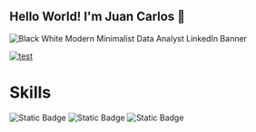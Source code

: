 ## Hello World! I'm Juan Carlos 👋

![Black   White Modern Minimalist Data Analyst LinkedIn Banner](https://github.com/user-attachments/assets/cc94f490-de6f-4c35-9109-a61c2165186f)

[![test](https://img.shields.io/badge/Linkedin-blue?style=plastic)](https://www.linkedin.com/in/juancarlos-pedroza-dataanalyst/)



# Skills
![Static Badge](https://img.shields.io/badge/Python-yellow?logo=python) ![Static Badge](https://img.shields.io/badge/SQL-blue) ![Static Badge](https://img.shields.io/badge/Tableau-orange)


<!--
**Juancarlospedroza/Juancarlospedroza** is a ✨ _special_ ✨ repository because its `README.md` (this file) appears on your GitHub profile.

Here are some ideas to get you started:

- 🔭 I’m currently working on ...
- 🌱 I’m currently learning ...
- 👯 I’m looking to collaborate on ...
- 🤔 I’m looking for help with ...
- 💬 Ask me about ...
- 📫 How to reach me: ...
- 😄 Pronouns: ...
- ⚡ Fun fact: ...
-->
